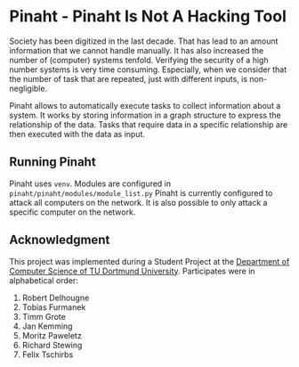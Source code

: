 # Pinaht - Pinaht Is Not A Hacking Tool


Society has been digitized in the last decade.
That has lead to an amount information that we cannot handle manually.
It has also increased the number of (computer) systems tenfold.
Verifying the security of a high number systems is very time consuming.
Especially, when we consider that the number of task that are repeated, just with different inputs, is non-negligible.

Pinaht allows to automatically execute tasks to collect information about a system.
It works by storing information in a graph structure to express the relationship of the data.
Tasks that require data in a specific relationship are then executed with the data as input.

## Running Pinaht

Pinaht uses `venv`.
Modules are configured in `pinaht/pinaht/modules/module_list.py`
Pinaht is currently configured to attack all computers on the network.
It is also possible to only attack a specific computer on the network.

## Acknowledgment

This project was implemented during a Student Project at the [Department of Computer Science of TU Dortmund University](https://cs.tu-dortmund.de).
Participates were in alphabetical order:
1. Robert Delhougne
2. Tobias Furmanek
3. Timm Grote
4. Jan Kemming
5. Moritz Paweletz
6. Richard Stewing
7. Felix Tschirbs


